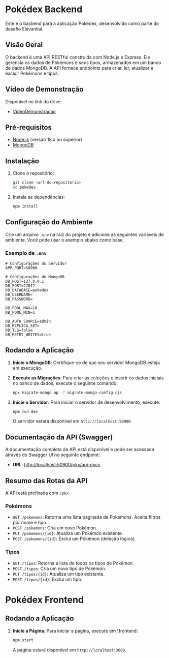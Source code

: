 # Pokédex Backend

Este é o backend para a aplicação Pokédex, desenvolvido como parte do desafio Elevantial.

## Visão Geral

O backend é uma API RESTful construída com Node.js e Express. Ele gerencia os dados de Pokémons e seus tipos, armazenados em um banco de dados MongoDB. A API fornece endpoints para criar, ler, atualizar e excluir Pokémons e tipos.

## Vídeo de Demonstração

Disponível no link do drive:

- [VideoDemonstracao](https://drive.google.com/file/d/1M3Dn5iwTn_uSXlsKXhz3gmhUHamy51Ta/view?usp=sharing)

## Pré-requisitos

- [Node.js](https://nodejs.org/) (versão 18.x ou superior)
- [MongoDB](https://www.mongodb.com/try/download/community)

## Instalação

1.  Clone o repositório:

    ```bash
    git clone <url-do-repositorio>
    cd pokedex
    ```

2.  Instale as dependências:
    ```bash
    npm install
    ```

## Configuração do Ambiente

Crie um arquivo `.env` na raiz do projeto e adicione as seguintes variáveis de ambiente. Você pode usar o exemplo abaixo como base.

### Exemplo de `.env`

```env
# Configurações do Servidor
APP_PORT=50900

# Configurações do MongoDB
DB_HOST=127.0.0.1
DB_PORT=27017
DB_DATABASE=pokedex
DB_USERNAME=
DB_PASSWORD=

DB_POOL_MAX=10
DB_POOL_MIN=1

DB_AUTH_SOURCE=admin
DB_REPLICA_SET=
DB_TLS=false
DB_RETRY_WRITES=true
```

## Rodando a Aplicação

1.  **Inicie o MongoDB**: Certifique-se de que seu servidor MongoDB esteja em execução.

2.  **Execute as Migrações**: Para criar as coleções e inserir os dados iniciais no banco de dados, execute o seguinte comando:

    ```bash
    npx migrate-mongo up -f migrate-mongo-config.cjs
    ```

3.  **Inicie o Servidor**: Para iniciar o servidor de desenvolvimento, execute:
    ```bash
    npm run dev
    ```
    O servidor estará disponível em `http://localhost:50900`.

## Documentação da API (Swagger)

A documentação completa da API está disponível e pode ser acessada através do Swagger UI no seguinte endpoint:

- **URL**: [http://localhost:50900/pkx/api-docs](http://localhost:50900/pkx/api-docs)

## Resumo das Rotas da API

A API está prefixada com `/pkx`.

### Pokémons

- `GET /pokemons`: Retorna uma lista paginada de Pokémons. Aceita filtros por nome e tipo.
- `POST /pokemons`: Cria um novo Pokémon.
- `PUT /pokemons/{id}`: Atualiza um Pokémon existente.
- `POST /pokemons/{id}`: Exclui um Pokémon (deleção lógica).

### Tipos

- `GET /tipos`: Retorna a lista de todos os tipos de Pokémon.
- `POST /tipos`: Cria um novo tipo de Pokémon.
- `PUT /tipos/{id}`: Atualiza um tipo existente.
- `POST /tipos/{id}`: Exclui um tipo.

# Pokédex Frontend

## Rodando a Aplicação

1.  **Inicie a Página**: Para iniciar a pagina, execute em \frontend:
    ```bash
    npm start
    ```
    A página estará disponível em `http://localhost:3000`.
